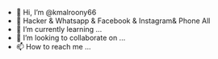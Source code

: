 - 👋 Hi, I’m @kmalroony66
- 👀 Hacker & Whatsapp & Facebook & Instagram& Phone All
- 🌱 I’m currently learning ...
- 💞️ I’m looking to collaborate on ...
- 📫 How to reach me ...

<!---
kmalroony66/kmalroony66 is a ✨ special ✨ repository because its `README.md` (this file) appears on your GitHub profile.
You can click the Preview link to take a look at your changes.
--->
